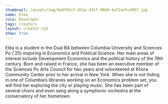 ```yaml
---
thumbnail: /assets/img/9a8f93cf-d51e-431f-9860-4a72adfcd95f.jpg
name: Élea
role: Developer
tags: creators
layout: creator.njk
show: true
---
```

Eléa is a student in the Dual BA between Columbia University and Sciences Po (’25) majoring in Economics and Political Science. Her main areas of interest include Development Economics and the political history of the 19th century. Born and raised in France, she has been an executive member of the Sciences Po Arts Council for two years and volunteered at Khora Community Center prior to her arrival in New York. When she is not hiding in one of Columbia’s libraries working on an Economics problem set, you will find her exploring the city or playing music. She has been part of several choirs and even sang along a symphonic orchestra at the conservatory of her hometown.
